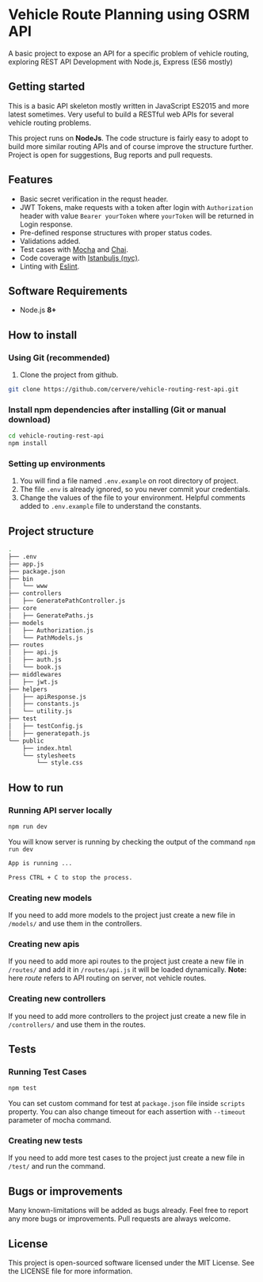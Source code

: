 # Vehicle Route Planning using OSRM API  

A basic project to expose an API for a specific problem of vehicle routing, exploring REST API Development with Node.js, Express (ES6 mostly)


## Getting started


This is a basic API skeleton mostly written in JavaScript ES2015 and more latest sometimes. Very useful to build a RESTful web APIs for several vehicle routing problems.

This project runs on **NodeJs**. The code structure is fairly easy to adopt to build more similar routing APIs and of course improve the structure further. Project is open for suggestions, Bug reports and pull requests. 


## Features

-   Basic secret verification in the requst header.
-   JWT Tokens, make requests with a token after login with `Authorization` header with value `Bearer yourToken` where `yourToken` will be returned in Login response.
-   Pre-defined response structures with proper status codes.
-   Validations added.
-   Test cases with [Mocha](https://mochajs.org/) and [Chai](https://www.chaijs.com/).
-   Code coverage with [Istanbuljs (nyc)](https://istanbul.js.org/).
-   Linting with [Eslint](https://eslint.org/).

## Software Requirements

-   Node.js **8+**

## How to install

### Using Git (recommended)

1.  Clone the project from github. 

```bash
git clone https://github.com/cervere/vehicle-routing-rest-api.git 
```

### Install npm dependencies after installing (Git or manual download)

```bash
cd vehicle-routing-rest-api
npm install
```

### Setting up environments

1.  You will find a file named `.env.example` on root directory of project.
2.  The file `.env` is already ignored, so you never commit your credentials.
4.  Change the values of the file to your environment. Helpful comments added to `.env.example` file to understand the constants.

## Project  structure
```sh
.
├── .env
├── app.js
├── package.json
├── bin
│   └── www
├── controllers
│   ├── GeneratePathController.js
├── core
│   ├── GeneratePaths.js
├── models
│   ├── Authorization.js
│   └── PathModels.js
├── routes
│   ├── api.js
│   ├── auth.js
│   └── book.js
├── middlewares
│   ├── jwt.js
├── helpers
│   ├── apiResponse.js
│   ├── constants.js
│   └── utility.js
├── test
│   ├── testConfig.js
│   ├── generatepath.js
└── public
    ├── index.html
    └── stylesheets
        └── style.css
```
## How to run

### Running  API server locally

```bash
npm run dev
```

You will know server is running by checking the output of the command `npm run dev`

```bash
App is running ...

Press CTRL + C to stop the process.
```
 

### Creating new models

If you need to add more models to the project just create a new file in `/models/` and use them in the controllers.

### Creating new apis

If you need to add more api routes to the project just create a new file in `/routes/` and add it in `/routes/api.js` it will be loaded dynamically.
**Note:**  here _route_ refers to API routing on server, not vehicle routes. 

### Creating new controllers

If you need to add more controllers to the project just create a new file in `/controllers/` and use them in the routes.

## Tests

### Running  Test Cases

```bash
npm test
```

You can set custom command for test at `package.json` file inside `scripts` property. You can also change timeout for each assertion with `--timeout` parameter of mocha command.

### Creating new tests

If you need to add more test cases to the project just create a new file in `/test/` and run the command.

## Bugs or improvements

Many known-limitations will be added as bugs already.
Feel free to report any more bugs or improvements. Pull requests are always welcome.

## License

This project is open-sourced software licensed under the MIT License. See the LICENSE file for more information.